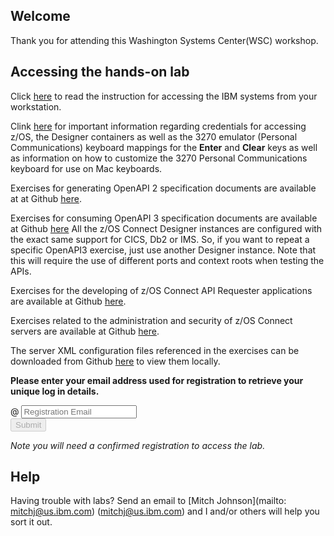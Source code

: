 <script src="https://ajax.googleapis.com/ajax/libs/jquery/3.1.0/jquery.min.js"></script>
<script src="./core-min.js"></script>
<script src="./md5-min.js"></script>
<script src="./wildfire-labs.js"></script>
<link href="https://cdn.jsdelivr.net/npm/bootstrap@5.1.0/dist/css/bootstrap.min.css" rel="stylesheet" integrity="sha384-KyZXEAg3QhqLMpG8r+8fhAXLRk2vvoC2f3B09zVXn8CA5QIVfZOJ3BCsw2P0p/We" crossorigin="anonymous">

## Welcome

Thank you for attending this Washington Systems Center(WSC) workshop. 

## Accessing the hands-on lab

Click [here](https://github.com/emitchj/WSC-zVA-Registation/blob/gh-pages/Remote%20Lab%20System%20Connection%20Instructions.pdf) to read the instruction for accessing the IBM systems from your workstation.

Clink [here](https://github.com/ibm-wsc/zCONNEE-Wildfire-Workshop/blob/master/OpenAPI2/Important-Read%20Me.pdf) for important information regarding credentials for accessing z/OS, the Designer containers as well as the 3270 emulator (Personal Communications) keyboard mappings for the **Enter** and **Clear** keys as well as information on how to customize the 3270 Personal Communications keyboard for use on Mac keyboards.

Exercises for generating OpenAPI 2 specification documents are available at at Github [here](https://github.com/ibm-wsc/zCONNEE-Wildfire-Workshop/tree/master/OpenAPI2).

Exercises for consuming OpenAPI 3 specification documents are available  at Github [here](https://github.com/ibm-wsc/zCONNEE-Wildfire-Workshop/tree/master/OpenAPI3) All the z/OS Connect Designer instances are configured with the exact same support for CICS, Db2 or IMS. So, if you want to repeat a specific OpenAPI3 exercise, just use another Designer instance. Note that this will require the use of different ports and context roots when testing the APIs.

Exercises for the developing of z/OS Connect API Requester applications are available at Github [here](https://github.com/ibm-wsc/zCONNEE-Wildfire-Workshop/tree/master/APIRequesters).

Exercises related to the administration and security of z/OS Connect servers are available at Github [here](https://ibm.biz/BdPbPg).

The server XML configuration files referenced in the exercises can be downloaded from Github [here](https://github.com/ibm-wsc/zCONNEE-Wildfire-Workshop/tree/master/AdminSecurity) to view them locally.


**Please enter your email address used for registration to retrieve your unique log in details.**

<form onsubmit="return false;">
<div class="input-group mb-3 col-6">
<span class="input-group-text" id="basic-addon1">@</span>
<input type="email" class="form-control" placeholder="Registration Email" aria-label="Email" aria-describedby="basic-addon1" id="registration-email" maxlength="50" required oninput="validate();">
</div>
<div class="col-6">
<button id="btn-submit" class="btn btn-primary" type="submit" onclick="getLab(document.getElementById('registration-email').value)" disabled>Submit</button>
</div>
</form>
<div id="lab" class=".container .text-monospace">
<em>Note you will need a confirmed registration to access the lab.</em>
</div>

## Help 
Having trouble with labs? Send an email to [Mitch Johnson](mailto: mitchj@us.ibm.com) (mitchj@us.ibm.com) and I and/or others will help you sort it out.
